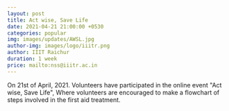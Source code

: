 ```yaml
---
layout: post
title: Act wise, Save Life
date: 2021-04-21 21:00:00 +0530
categories: popular
img: images/updates/AWSL.jpg
author-img: images/logo/iiitr.png
author: IIIT Raichur
duration: 1 week
price: mailto:nss@iiitr.ac.in
---
```

On 21st of April, 2021. Volunteers have participated in the online event "Act wise, Save Life",
 Where volunteers are encouraged to make a flowchart of steps involved in the first aid treatment.

